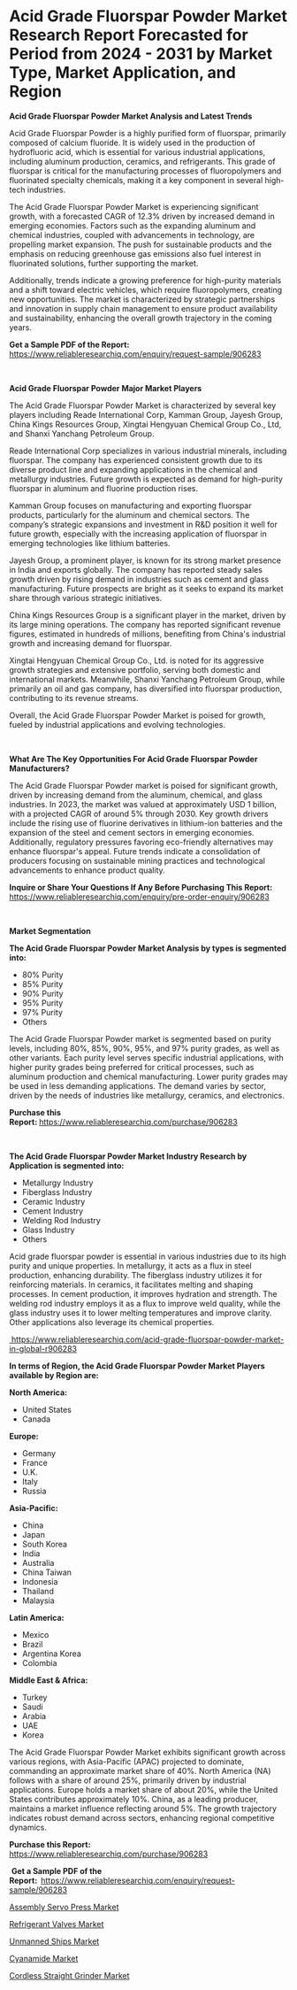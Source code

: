 <p><h1>Acid Grade Fluorspar Powder Market Research Report Forecasted for Period from 2024 -  2031 by Market Type, Market Application, and Region</h1></p><p><strong>Acid Grade Fluorspar Powder Market Analysis and Latest Trends</strong></p>
<p><p>Acid Grade Fluorspar Powder is a highly purified form of fluorspar, primarily composed of calcium fluoride. It is widely used in the production of hydrofluoric acid, which is essential for various industrial applications, including aluminum production, ceramics, and refrigerants. This grade of fluorspar is critical for the manufacturing processes of fluoropolymers and fluorinated specialty chemicals, making it a key component in several high-tech industries.</p><p>The Acid Grade Fluorspar Powder Market is experiencing significant growth, with a forecasted CAGR of 12.3% driven by increased demand in emerging economies. Factors such as the expanding aluminum and chemical industries, coupled with advancements in technology, are propelling market expansion. The push for sustainable products and the emphasis on reducing greenhouse gas emissions also fuel interest in fluorinated solutions, further supporting the market. </p><p>Additionally, trends indicate a growing preference for high-purity materials and a shift toward electric vehicles, which require fluoropolymers, creating new opportunities. The market is characterized by strategic partnerships and innovation in supply chain management to ensure product availability and sustainability, enhancing the overall growth trajectory in the coming years.</p></p>
<p><strong>Get a Sample PDF of the Report:&nbsp;</strong> <a href="https://www.reliableresearchiq.com/enquiry/request-sample/906283">https://www.reliableresearchiq.com/enquiry/request-sample/906283</a></p>
<p>&nbsp;</p>
<p><strong>Acid Grade Fluorspar Powder Major Market Players</strong></p>
<p><p>The Acid Grade Fluorspar Powder Market is characterized by several key players including Reade International Corp, Kamman Group, Jayesh Group, China Kings Resources Group, Xingtai Hengyuan Chemical Group Co., Ltd, and Shanxi Yanchang Petroleum Group. </p><p>Reade International Corp specializes in various industrial minerals, including fluorspar. The company has experienced consistent growth due to its diverse product line and expanding applications in the chemical and metallurgy industries. Future growth is expected as demand for high-purity fluorspar in aluminum and fluorine production rises.</p><p>Kamman Group focuses on manufacturing and exporting fluorspar products, particularly for the aluminum and chemical sectors. The company’s strategic expansions and investment in R&D position it well for future growth, especially with the increasing application of fluorspar in emerging technologies like lithium batteries.</p><p>Jayesh Group, a prominent player, is known for its strong market presence in India and exports globally. The company has reported steady sales growth driven by rising demand in industries such as cement and glass manufacturing. Future prospects are bright as it seeks to expand its market share through various strategic initiatives.</p><p>China Kings Resources Group is a significant player in the market, driven by its large mining operations. The company has reported significant revenue figures, estimated in hundreds of millions, benefiting from China's industrial growth and increasing demand for fluorspar.</p><p>Xingtai Hengyuan Chemical Group Co., Ltd. is noted for its aggressive growth strategies and extensive portfolio, serving both domestic and international markets. Meanwhile, Shanxi Yanchang Petroleum Group, while primarily an oil and gas company, has diversified into fluorspar production, contributing to its revenue streams.</p><p>Overall, the Acid Grade Fluorspar Powder Market is poised for growth, fueled by industrial applications and evolving technologies.</p></p>
<p>&nbsp;</p>
<p><strong>What Are The Key Opportunities For Acid Grade Fluorspar Powder Manufacturers?</strong></p>
<p><p>The Acid Grade Fluorspar Powder market is poised for significant growth, driven by increasing demand from the aluminum, chemical, and glass industries. In 2023, the market was valued at approximately USD 1 billion, with a projected CAGR of around 5% through 2030. Key growth drivers include the rising use of fluorine derivatives in lithium-ion batteries and the expansion of the steel and cement sectors in emerging economies. Additionally, regulatory pressures favoring eco-friendly alternatives may enhance fluorspar's appeal. Future trends indicate a consolidation of producers focusing on sustainable mining practices and technological advancements to enhance product quality.</p></p>
<p><strong>Inquire or Share Your Questions If Any Before Purchasing This Report:</strong> <a href="https://www.reliableresearchiq.com/enquiry/pre-order-enquiry/906283">https://www.reliableresearchiq.com/enquiry/pre-order-enquiry/906283</a></p>
<p>&nbsp;</p>
<p><strong>Market Segmentation</strong></p>
<p><strong>The Acid Grade Fluorspar Powder Market Analysis by types is segmented into:</strong></p>
<p><ul><li>80% Purity</li><li>85% Purity</li><li>90% Purity</li><li>95% Purity</li><li>97% Purity</li><li>Others</li></ul></p>
<p><p>The Acid Grade Fluorspar Powder market is segmented based on purity levels, including 80%, 85%, 90%, 95%, and 97% purity grades, as well as other variants. Each purity level serves specific industrial applications, with higher purity grades being preferred for critical processes, such as aluminum production and chemical manufacturing. Lower purity grades may be used in less demanding applications. The demand varies by sector, driven by the needs of industries like metallurgy, ceramics, and electronics.</p></p>
<p><strong>Purchase this Report:&nbsp;</strong><a href="https://www.reliableresearchiq.com/purchase/906283">https://www.reliableresearchiq.com/purchase/906283</a></p>
<p>&nbsp;</p>
<p><strong>The Acid Grade Fluorspar Powder Market Industry Research by Application is segmented into:</strong></p>
<p><ul><li>Metallurgy Industry</li><li>Fiberglass Industry</li><li>Ceramic Industry</li><li>Cement Industry</li><li>Welding Rod Industry</li><li>Glass Industry</li><li>Others</li></ul></p>
<p><p>Acid grade fluorspar powder is essential in various industries due to its high purity and unique properties. In metallurgy, it acts as a flux in steel production, enhancing durability. The fiberglass industry utilizes it for reinforcing materials. In ceramics, it facilitates melting and shaping processes. In cement production, it improves hydration and strength. The welding rod industry employs it as a flux to improve weld quality, while the glass industry uses it to lower melting temperatures and improve clarity. Other applications also leverage its chemical properties.</p></p>
<p><a href="https://www.reliableresearchiq.com/acid-grade-fluorspar-powder-market-in-global-r906283">&nbsp;https://www.reliableresearchiq.com/acid-grade-fluorspar-powder-market-in-global-r906283</a></p>
<p><strong>In terms of Region, the Acid Grade Fluorspar Powder Market Players available by Region are:</strong></p>
<p>
    <p> <strong> North America: </strong>
        <ul>
            <li>United States</li>
            <li>Canada</li>
        </ul>
        </p> 
    <p> <strong> Europe: </strong>
        <ul>
            <li>Germany</li>
            <li>France</li>
            <li>U.K.</li>
            <li>Italy</li>
            <li>Russia</li>
        </ul>
        </p> 
    <p> <strong> Asia-Pacific: </strong>
        <ul>
            <li>China</li>
            <li>Japan</li>
            <li>South Korea</li>
            <li>India</li>
            <li>Australia</li>
            <li>China Taiwan</li>
            <li>Indonesia</li>
            <li>Thailand</li>
            <li>Malaysia</li>
        </ul>
        </p> 
    <p> <strong> Latin America: </strong>
        <ul>
            <li>Mexico</li>
            <li>Brazil</li>
            <li>Argentina Korea</li>
            <li>Colombia</li>
        </ul>
        </p> 
    <p> <strong> Middle East & Africa: </strong>
        <ul>
            <li>Turkey</li>
            <li>Saudi</li>
            <li>Arabia</li>
            <li>UAE</li>
            <li>Korea</li>
        </ul>
    </p>
    </p>
<p><p>The Acid Grade Fluorspar Powder Market exhibits significant growth across various regions, with Asia-Pacific (APAC) projected to dominate, commanding an approximate market share of 40%. North America (NA) follows with a share of around 25%, primarily driven by industrial applications. Europe holds a market share of about 20%, while the United States contributes approximately 10%. China, as a leading producer, maintains a market influence reflecting around 5%. The growth trajectory indicates robust demand across sectors, enhancing regional competitive dynamics.</p></p>
<p><strong>Purchase this Report: </strong><a href="https://www.reliableresearchiq.com/purchase/906283">https://www.reliableresearchiq.com/purchase/906283</a></p>
<p>&nbsp;<strong>Get a Sample PDF of the Report:&nbsp;&nbsp;</strong><a href="https://www.reliableresearchiq.com/enquiry/request-sample/906283">https://www.reliableresearchiq.com/enquiry/request-sample/906283</a></p>
<p><strong></strong></p>
<p><p><a href="https://medium.com/@christopher.walker6564/this-report-aims-to-deliver-an-in-depth-analysis-of-the-global-assembly-servo-press-market-61ee51c880e6?postPublishedType=initial">Assembly Servo Press Market</a></p><p><a href="https://www.linkedin.com/pulse/global-refrigerant-valves-market-opportunities-forecast-period-wjy1f?trackingId=tBh7xJMgRwKIYhzYoXhMsA%3D%3D">Refrigerant Valves Market</a></p><p><a href="https://www.linkedin.com/pulse/unmanned-ships-market-growth-outlook-from-2024-2031-projecting-b9pqf?trackingId=vLcJgnlRTtWk%2Fv287A6N5Q%3D%3D">Unmanned Ships Market</a></p><p><a href="https://issuu.com/reportprime-2/docs/cyanamide-market-size-2030.pptx_9b0e8328c3727c">Cyanamide Market</a></p><p><a href="https://medium.com/@christopher.walker6564/the-global-cordless-straight-grinder-market-is-projected-to-experience-an-annual-growth-rate-of-5-7d6644396d3f?postPublishedType=initial">Cordless Straight Grinder Market</a></p></p>